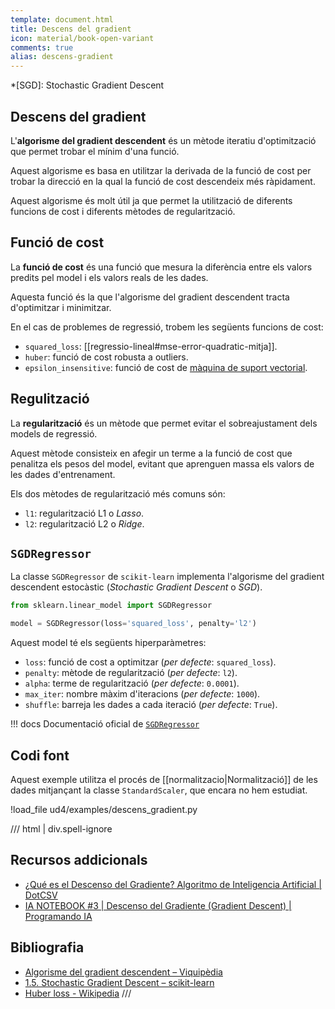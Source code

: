 ```yaml
---
template: document.html
title: Descens del gradient
icon: material/book-open-variant
comments: true
alias: descens-gradient
---
```


*[SGD]: Stochastic Gradient Descent

## Descens del gradient
L'__algorisme del gradient descendent__ és un mètode iteratiu
d'optimització que permet trobar el mínim d'una funció.

Aquest algorisme es basa en utilitzar la derivada de la funció
de cost per trobar la direcció en la qual la funció de cost
descendeix més ràpidament.

Aquest algorisme és molt útil ja que permet la utilització de diferents
funcions de cost i diferents mètodes de regularització.

## Funció de cost
La __funció de cost__ és una funció que mesura la diferència entre
els valors predits pel model i els valors reals de les dades.

Aquesta funció és la que l'algorisme del gradient descendent
tracta d'optimitzar i minimitzar.

En el cas de problemes de regressió, trobem les següents funcions de cost:

- `squared_loss`: [[regressio-lineal#mse-error-quadratic-mitja]].
- `huber`: funció de cost robusta a outliers.
- `epsilon_insensitive`: funció de cost de [màquina de suport vectorial](https://ca.wikipedia.org/wiki/M%C3%A0quina_de_vector_de_suport).

## Regulització
La __regularització__ és un mètode que permet evitar el sobreajustament
dels models de regressió.

Aquest mètode consisteix en afegir un terme a la funció de cost
que penalitza els pesos del model, evitant que aprenguen massa
els valors de les dades d'entrenament.

Els dos mètodes de regularització més comuns són:

- `l1`: regularització L1 o _Lasso_.
- `l2`: regularització L2 o _Ridge_.


## `SGDRegressor`
La classe `SGDRegressor` de `scikit-learn` implementa l'algorisme
del gradient descendent estocàstic (_Stochastic Gradient Descent_ o _SGD_).

```python
from sklearn.linear_model import SGDRegressor

model = SGDRegressor(loss='squared_loss', penalty='l2')
```

Aquest model té els següents hiperparàmetres:

- `loss`: funció de cost a optimitzar (_per defecte_: `squared_loss`).
- `penalty`: mètode de regularització (_per defecte_: `l2`).
- `alpha`: terme de regularització (_per defecte_: `0.0001`).
- `max_iter`: nombre màxim d'iteracions (_per defecte_: `1000`).
- `shuffle`: barreja les dades a cada iteració (_per defecte_: `True`).

!!! docs
    Documentació oficial de [`SGDRegressor`](https://scikit-learn.org/stable/modules/generated/sklearn.linear_model.SGDRegressor.html)

## Codi font
Aquest exemple utilitza el procés de [[normalitzacio|Normalització]] de les dades
mitjançant la classe `StandardScaler`, que encara no hem estudiat.

!load_file ud4/examples/descens_gradient.py

/// html | div.spell-ignore
## Recursos addicionals
- [¿Qué es el Descenso del Gradiente? Algoritmo de Inteligencia Artificial | DotCSV
](https://www.youtube.com/watch?v=A6FiCDoz8_4)
- [IA NOTEBOOK #3 | Descenso del Gradiente (Gradient Descent) | Programando IA
](https://www.youtube.com/watch?v=-_A_AAxqzCg)


## Bibliografia
- [Algorisme del gradient descendent – Viquipèdia](https://ca.wikipedia.org/wiki/Algorisme_del_gradient_descendent)
- [1.5. Stochastic Gradient Descent – scikit-learn](https://scikit-learn.org/stable/modules/sgd.html)
- [Huber loss - Wikipedia](https://en.wikipedia.org/wiki/Huber_loss)
///